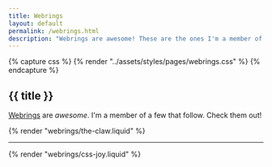 ```yaml
---
title: Webrings
layout: default
permalink: /webrings.html
description: "Webrings are awesome! These are the ones I'm a member of."
---
```

{% capture css %}
  {% render "../assets/styles/pages/webrings.css" %}
{% endcapture %}
<style>
  {{ css | cssmin }}
</style>
<h2
class="m-0 text-xl font-black leading-tight tracking-normal dark:text-white md:text-2xl mb-2"
>
{{ title }}
</h2>

[Webrings](https://en.wikipedia.org/wiki/Webring) are _awesome_. I'm a member of a few that follow. Check them out!

{% render "webrings/the-claw.liquid" %}
<hr />
{% render "webrings/css-joy.liquid" %}
